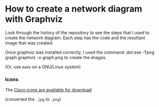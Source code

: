 How to create a network diagram with Graphviz
=============================================

Look through the history of the repository to see the steps that I used to create the network diagram.
Each step has the code and the resultant image that was created.

Once graphviz was installed correctly, I used the command:
    dot.exe -Tpng graph.graphviz -o graph.png
to create the images.

(Or, use `make` on a GNU/Linux system)

### Icons

The [Cisco icons are available for download](http://www.cisco.com/web/about/ac50/ac47/2.html)

(converted the `.jpg` to `.png`)
